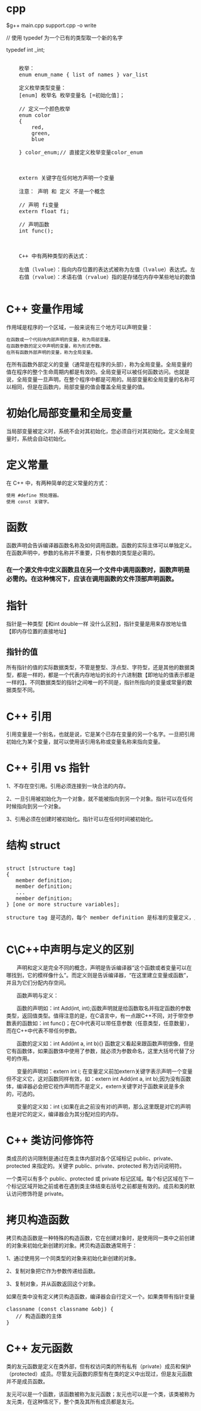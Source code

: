 # cpp

$g++ main.cpp support.cpp -o write



// 使用 typedef 为一个已有的类型取一个新的名字

typedef int _int;

<pre>

	枚举：
	enum enum_name { list of names } var_list

	定义枚举类型变量：
	[enum] 枚举名 枚举变量名 [=初始化值]；

	// 定义一个颜色枚举
	enum color
	{
		red,
		green,
		blue
		
	} color_enum;// 直接定义枚举变量color_enum



	extern 关键字在任何地方声明一个变量
	
	注意： 声明 和 定义 不是一个概念

	// 声明 fi变量
	extern float fi;
	
	// 声明函数
	int func();



	C++ 中有两种类型的表达式：

    左值（lvalue）：指向内存位置的表达式被称为左值（lvalue）表达式。左值可以出现在赋值号的左边或右边。
    右值（rvalue）：术语右值（rvalue）指的是存储在内存中某些地址的数值。右值是不能对其进行赋值的表达式，也就是说，右值可以出现在赋值号的右边，但不能出现在赋值号的左边。

</pre>

# C++ 变量作用域

作用域是程序的一个区域，一般来说有三个地方可以声明变量：

    在函数或一个代码块内部声明的变量，称为局部变量。
    在函数参数的定义中声明的变量，称为形式参数。
    在所有函数外部声明的变量，称为全局变量。

在所有函数外部定义的变量（通常是在程序的头部），称为全局变量。全局变量的值在程序的整个生命周期内都是有效的。全局变量可以被任何函数访问。也就是说，全局变量一旦声明，在整个程序中都是可用的。局部变量和全局变量的名称可以相同，但是在函数内，局部变量的值会覆盖全局变量的值。


# 初始化局部变量和全局变量

当局部变量被定义时，系统不会对其初始化，您必须自行对其初始化。定义全局变量时，系统会自动初始化。


# 定义常量

在 C++ 中，有两种简单的定义常量的方式：

    使用 #define 预处理器。
    使用 const 关键字。


# 函数
函数声明会告诉编译器函数名称及如何调用函数。函数的实际主体可以单独定义。在函数声明中，参数的名称并不重要，只有参数的类型是必需的。

### 在一个源文件中定义函数且在另一个文件中调用函数时，函数声明是必需的。在这种情况下，应该在调用函数的文件顶部声明函数。


# 指针
指针是一种类型【和int double一样 没什么区别】，指针变量是用来存放地址值【即内存位置的直接地址】

## 指针的值
所有指针的值的实际数据类型，不管是整型、浮点型、字符型，还是其他的数据类型，都是一样的，都是一个代表内存地址的长的十六进制数【即地址的值表示都是一样的】。不同数据类型的指针之间唯一的不同是，指针所指向的变量或常量的数据类型不同。

# C++ 引用
引用变量是一个别名，也就是说，它是某个已存在变量的另一个名字。一旦把引用初始化为某个变量，就可以使用该引用名称或变量名称来指向变量。

# C++ 引用 vs 指针
1、不存在空引用。引用必须连接到一块合法的内存。

2、一旦引用被初始化为一个对象，就不能被指向到另一个对象。指针可以在任何时候指向到另一个对象。

3、引用必须在创建时被初始化。指针可以在任何时间被初始化。

# 结构 struct 
<pre>

struct [structure tag]
{
   member definition;
   member definition;
   ...
   member definition;
} [one or more structure variables];  
	
structure tag 是可选的，每个 member definition 是标准的变量定义，比如 int i; 或者 float f; 或者其他有效的变量定义。在结构定义的末尾，最后一个分号之前，您可以指定一个或多个结构变量	

</pre>



# C\C++中声明与定义的区别

　　声明和定义是完全不同的概念，声明是告诉编译器“这个函数或者变量可以在哪找到，它的模样像什么”。而定义则是告诉编译器，“在这里建立变量或函数”，并且为它们分配内存空间。

　　函数声明与定义：

　　函数的声明如：int Add(int, int);函数声明就是给函数取名并指定函数的参数类型，返回值类型。值得注意的是，在C语言中，有一点跟C++不同，对于带空参数表的函数如：int func()；在C中代表可以带任意参数（任意类型，任意数量），而在C++中代表不带任何参数。

　　函数的定义如：int Add(int a, int b){} 函数定义看起来跟函数声明很像，但是它有函数体，如果函数体中使用了参数，就必须为参数命名，这里大括号代替了分号的作用。

　　变量的声明如：extern int i; 在变量定义前加extern关键字表示声明一个变量但不定义它，这对函数同样有效，如：extern int Add(int a, int b);因为没有函数体，编译器必会把它视作声明而不是定义，extern关键字对于函数来说是多余的，可选的。

　　变量的定义如：int i;如果在此之前没有对i的声明，那么这里既是对它的声明也是对它的定义，编译器会为其分配对应的内存。

# C++ 类访问修饰符
类成员的访问限制是通过在类主体内部对各个区域标记 public、private、protected 来指定的。关键字 public、private、protected 称为访问说明符。

一个类可以有多个 public、protected 或 private 标记区域。每个标记区域在下一个标记区域开始之前或者在遇到类主体结束右括号之前都是有效的。成员和类的默认访问修饰符是 private。

# 拷贝构造函数
拷贝构造函数是一种特殊的构造函数，它在创建对象时，是使用同一类中之前创建的对象来初始化新创建的对象。拷贝构造函数通常用于：

1、通过使用另一个同类型的对象来初始化新创建的对象。

2、复制对象把它作为参数传递给函数。

3、复制对象，并从函数返回这个对象。
<pre>
如果在类中没有定义拷贝构造函数，编译器会自行定义一个。如果类带有指针变量，并有动态内存分配，则它必须有一个拷贝构造函数。拷贝构造函数的最常见形式如下：

classname (const classname &obj) {
   // 构造函数的主体
}
</pre>

# C++ 友元函数

类的友元函数是定义在类外部，但有权访问类的所有私有（private）成员和保护（protected）成员。尽管友元函数的原型有在类的定义中出现过，但是友元函数并不是成员函数。

友元可以是一个函数，该函数被称为友元函数；友元也可以是一个类，该类被称为友元类，在这种情况下，整个类及其所有成员都是友元。